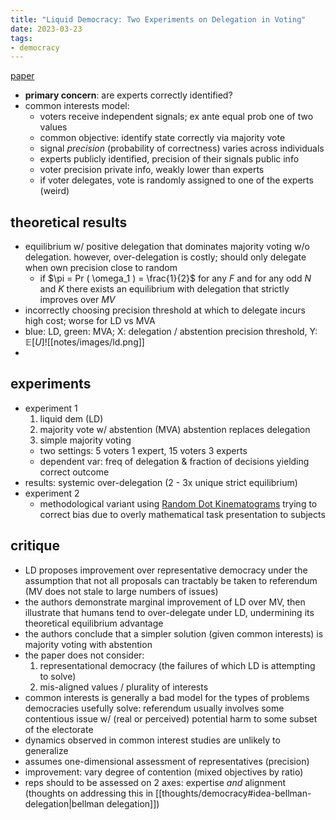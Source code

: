 ```yaml
---
title: "Liquid Democracy: Two Experiments on Delegation in Voting"
date: 2023-03-23
tags:
- democracy
---
```


[paper](https://www.nber.org/system/files/working_papers/w30794/w30794.pdf?curius=2726)
- **primary concern**: are experts correctly identified?
- common interests model:
	- voters receive independent signals; ex ante equal prob one of two values
	- common objective: identify state correctly via majority vote
	- signal *precision* (probability of correctness) varies across individuals
	- experts publicly identified, precision of their signals public info
	- voter precision private info, weakly lower than experts
	- if voter delegates, vote is randomly assigned to one of the experts (weird)

## theoretical results
- equilibrium w/ positive delegation that dominates majority voting w/o delegation. however, over-delegation is costly; should only delegate when own precision close to random
	- if $\pi = Pr ( \omega_1 ) = \frac{1}{2}$  for any $F$ and for any odd $N$ and $K$ there exists an equilibrium with delegation that strictly improves over $MV$
- incorrectly choosing precision threshold at which to delegate incurs high cost; worse for LD vs MVA
- blue: LD, green: MVA; X: delegation / abstention precision threshold, Y: $\mathbb{E}[U]$![[notes/images/ld.png]]
- 

## experiments
- experiment 1
	1. liquid dem (LD)
	2. majority vote w/ abstention (MVA) abstention replaces delegation
	3. simple majority voting
	- two settings: 5 voters 1 expert, 15 voters 3 experts
	- dependent var: freq of delegation & fraction of decisions yielding correct outcome
- results: systemic over-delegation (2 - 3x unique strict equilibrium)
- experiment 2
	- methodological variant using [Random Dot Kinematograms](https://www.youtube.com/watch?v=7OdCe95IiLw) trying to correct bias due to overly mathematical task presentation to subjects
	
## critique
- LD proposes improvement over representative democracy under the assumption that not all proposals can tractably be taken to referendum (MV does not stale to large numbers of issues)
- the authors demonstrate marginal improvement of LD over MV, then illustrate that humans tend to over-delegate under LD, undermining its theoretical equilibrium advantage
- the authors conclude that a simpler solution (given common interests) is majority voting with abstention
- the paper does not consider:
	1. representational democracy (the failures of which LD is attempting to solve)
	2. mis-aligned values / plurality of interests
- common interests is generally a bad model for the types of problems democracies usefully solve:  referendum usually involves some contentious issue w/ (real or perceived) potential harm to some subset of the electorate
- dynamics observed in common interest studies are unlikely to generalize
- assumes one-dimensional assessment of representatives (precision)
- improvement: vary degree of contention (mixed objectives by ratio)
- reps should to be assessed on 2 axes: expertise *and* alignment (thoughts on addressing this in [[thoughts/democracy#idea-bellman-delegation|bellman delegation]])